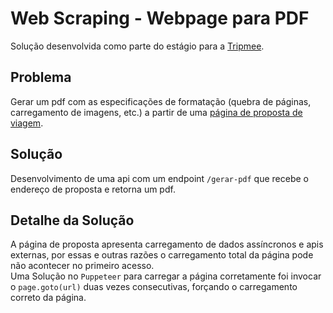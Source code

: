 # Web Scraping - Webpage para PDF
Solução desenvolvida como parte do estágio para a [Tripmee](https://tripmee.com.br/).

## Problema
Gerar um pdf com as especificações de formatação (quebra de páginas, carregamento de imagens, etc.) a partir de uma [página de proposta de viagem](https://agente.tripmee.com.br/proposta/8e9ee079-ad03-446d-b844-80821f54c75b).

## Solução
Desenvolvimento de uma api com um endpoint `/gerar-pdf` que recebe o endereço de proposta e retorna um pdf.

## Detalhe da Solução
A página de proposta apresenta carregamento de dados assíncronos e apis externas, por essas e outras razões o carregamento total da página pode não acontecer no primeiro acesso.
<br>
Uma Solução no `Puppeteer` para carregar a página corretamente foi invocar o `page.goto(url)` duas vezes consecutivas, forçando o carregamento correto da página.